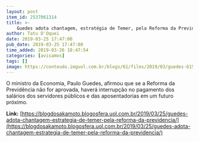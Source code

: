 ```yaml
---
layout: post
item_id: 2537061314
title: >-
    Guedes adota chantagem, estratégia de Temer, pela Reforma da Previdência
author: Tatu D'Oquei
date: 2019-03-25 17:47:00
pub_date: 2019-03-25 17:47:00
time_added: 2019-03-26 18:47:54
categories: [avisamos]
tags: []
image: https://conteudo.imguol.com.br/blogs/61/files/2019/03/guedes-615x300.jpg
---
```


O ministro da Economia, Paulo Guedes, afirmou que se a Reforma da Previdência não for aprovada, haverá interrupção no pagamento dos salários dos servidores públicos e das aposentadorias em um futuro próximo.

**Link:** [https://blogdosakamoto.blogosfera.uol.com.br/2019/03/25/guedes-adota-chantagem-estrategia-de-temer-pela-reforma-da-previdencia/](https://blogdosakamoto.blogosfera.uol.com.br/2019/03/25/guedes-adota-chantagem-estrategia-de-temer-pela-reforma-da-previdencia/)

